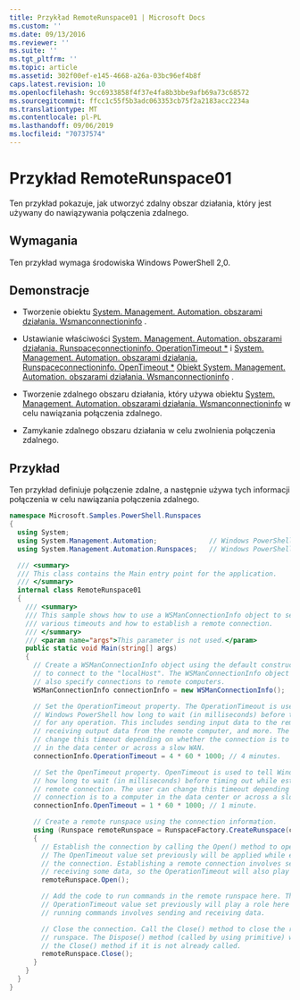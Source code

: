 ```yaml
---
title: Przykład RemoteRunspace01 | Microsoft Docs
ms.custom: ''
ms.date: 09/13/2016
ms.reviewer: ''
ms.suite: ''
ms.tgt_pltfrm: ''
ms.topic: article
ms.assetid: 302f00ef-e145-4668-a26a-03bc96ef4b8f
caps.latest.revision: 10
ms.openlocfilehash: 9cc6933858f4f37e4fa8b3bbe9afb69a73c68572
ms.sourcegitcommit: ffcc1c55f5b3adc063353cb75f2a2183acc2234a
ms.translationtype: MT
ms.contentlocale: pl-PL
ms.lasthandoff: 09/06/2019
ms.locfileid: "70737574"
---
```

# <a name="remoterunspace01-sample"></a>Przykład RemoteRunspace01

Ten przykład pokazuje, jak utworzyć zdalny obszar działania, który jest używany do nawiązywania połączenia zdalnego.

## <a name="requirements"></a>Wymagania

 Ten przykład wymaga środowiska Windows PowerShell 2,0.

## <a name="demonstrates"></a>Demonstracje

- Tworzenie obiektu [System. Management. Automation. obszarami działania. Wsmanconnectioninfo](/dotnet/api/System.Management.Automation.Runspaces.WSManConnectionInfo) .

- Ustawianie właściwości [System. Management. Automation. obszarami działania. Runspaceconnectioninfo. OperationTimeout *](/dotnet/api/System.Management.Automation.Runspaces.RunspaceConnectionInfo.OperationTimeout) i [System. Management. Automation. obszarami działania. Runspaceconnectioninfo. OpenTimeout *](/dotnet/api/System.Management.Automation.Runspaces.RunspaceConnectionInfo.OpenTimeout) [ Obiekt System. Management. Automation. obszarami działania. Wsmanconnectioninfo](/dotnet/api/System.Management.Automation.Runspaces.WSManConnectionInfo) .

- Tworzenie zdalnego obszaru działania, który używa obiektu [System. Management. Automation. obszarami działania. Wsmanconnectioninfo](/dotnet/api/System.Management.Automation.Runspaces.WSManConnectionInfo) w celu nawiązania połączenia zdalnego.

- Zamykanie zdalnego obszaru działania w celu zwolnienia połączenia zdalnego.

## <a name="example"></a>Przykład

Ten przykład definiuje połączenie zdalne, a następnie używa tych informacji połączenia w celu nawiązania połączenia zdalnego.

```csharp
namespace Microsoft.Samples.PowerShell.Runspaces
{
  using System;
  using System.Management.Automation;             // Windows PowerShell namespace.
  using System.Management.Automation.Runspaces;   // Windows PowerShell namespace.

  /// <summary>
  /// This class contains the Main entry point for the application.
  /// </summary>
  internal class RemoteRunspace01
  {
    /// <summary>
    /// This sample shows how to use a WSManConnectionInfo object to set
    /// various timeouts and how to establish a remote connection.
    /// </summary>
    /// <param name="args">This parameter is not used.</param>
    public static void Main(string[] args)
    {
      // Create a WSManConnectionInfo object using the default constructor
      // to connect to the "localHost". The WSManConnectionInfo object can
      // also specify connections to remote computers.
      WSManConnectionInfo connectionInfo = new WSManConnectionInfo();

      // Set the OperationTimeout property. The OperationTimeout is used to tell
      // Windows PowerShell how long to wait (in milliseconds) before timing out
      // for any operation. This includes sending input data to the remote computer,
      // receiving output data from the remote computer, and more. The user can
      // change this timeout depending on whether the connection is to a computer
      // in the data center or across a slow WAN.
      connectionInfo.OperationTimeout = 4 * 60 * 1000; // 4 minutes.

      // Set the OpenTimeout property. OpenTimeout is used to tell Windows PowerShell
      // how long to wait (in milliseconds) before timing out while establishing a
      // remote connection. The user can change this timeout depending on whether the
      // connection is to a computer in the data center or across a slow WAN.
      connectionInfo.OpenTimeout = 1 * 60 * 1000; // 1 minute.

      // Create a remote runspace using the connection information.
      using (Runspace remoteRunspace = RunspaceFactory.CreateRunspace(connectionInfo))
      {
        // Establish the connection by calling the Open() method to open the runspace.
        // The OpenTimeout value set previously will be applied while establishing
        // the connection. Establishing a remote connection involves sending and
        // receiving some data, so the OperationTimeout will also play a role in this process.
        remoteRunspace.Open();

        // Add the code to run commands in the remote runspace here. The
        // OperationTimeout value set previously will play a role here because
        // running commands involves sending and receiving data.

        // Close the connection. Call the Close() method to close the remote
        // runspace. The Dispose() method (called by using primitive) will call
        // the Close() method if it is not already called.
        remoteRunspace.Close();
      }
    }
  }
}
```

